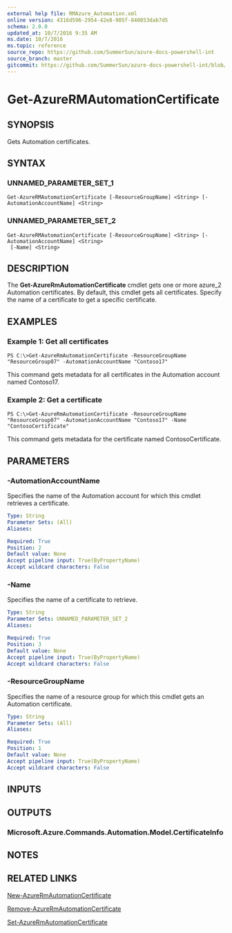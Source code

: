```yaml
---
external help file: RMAzure_Automation.xml
online version: 4316d596-2954-42e8-905f-840853dab7d5
schema: 2.0.0
updated_at: 10/7/2016 9:35 AM
ms.date: 10/7/2016
ms.topic: reference
source_repo: https://github.com/SummerSun/azure-docs-powershell-int
source_branch: master
gitcommit: https://github.com/SummerSun/azure-docs-powershell-int/blob/3c5913303624ba7a7970d6758aac68ea04359cee/azureps-cmdlets-docs/Resource%20Manager/v0.9.8/AzureRM.Automation/Get-AzureRMAutomationCertificate.md
---
```


# Get-AzureRMAutomationCertificate
## SYNOPSIS
Gets Automation certificates.

## SYNTAX

### UNNAMED_PARAMETER_SET_1
```
Get-AzureRMAutomationCertificate [-ResourceGroupName] <String> [-AutomationAccountName] <String>
```

### UNNAMED_PARAMETER_SET_2
```
Get-AzureRMAutomationCertificate [-ResourceGroupName] <String> [-AutomationAccountName] <String>
 [-Name] <String>
```

## DESCRIPTION
The **Get-AzureRmAutomationCertificate** cmdlet gets one or more azure_2 Automation certificates.
By default, this cmdlet gets all certificates.
Specify the name of a certificate to get a specific certificate.

## EXAMPLES

### Example 1: Get all certificates
```
PS C:\>Get-AzureRmAutomationCertificate -ResourceGroupName "ResourceGroup07" -AutomationAccountName "Contoso17"
```

This command gets metadata for all certificates in the Automation account named Contoso17.

### Example 2: Get a certificate
```
PS C:\>Get-AzureRmAutomationCertificate -ResourceGroupName "ResourceGroup07" -AutomationAccountName "Contoso17" -Name "ContosoCertificate"
```

This command gets metadata for the certificate named ContosoCertificate.

## PARAMETERS

### -AutomationAccountName
Specifies the name of the Automation account for which this cmdlet retrieves a certificate.

```yaml
Type: String
Parameter Sets: (All)
Aliases: 

Required: True
Position: 2
Default value: None
Accept pipeline input: True(ByPropertyName)
Accept wildcard characters: False
```

### -Name
Specifies the name of a certificate to retrieve.

```yaml
Type: String
Parameter Sets: UNNAMED_PARAMETER_SET_2
Aliases: 

Required: True
Position: 3
Default value: None
Accept pipeline input: True(ByPropertyName)
Accept wildcard characters: False
```

### -ResourceGroupName
Specifies the name of a resource group for which this cmdlet gets an Automation certificate.

```yaml
Type: String
Parameter Sets: (All)
Aliases: 

Required: True
Position: 1
Default value: None
Accept pipeline input: True(ByPropertyName)
Accept wildcard characters: False
```

## INPUTS

## OUTPUTS

### Microsoft.Azure.Commands.Automation.Model.CertificateInfo

## NOTES

## RELATED LINKS

[New-AzureRmAutomationCertificate](4316d596-2954-42e8-905f-840853dab7d5)

[Remove-AzureRmAutomationCertificate](1ed3a0d7-541d-4a07-b0d6-4538f98450f7)

[Set-AzureRmAutomationCertificate](77502783-0006-4288-917f-26f265ccfcbe)

